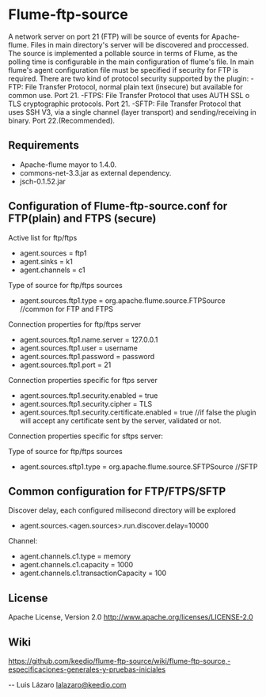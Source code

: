 Flume-ftp-source
================
A network server on port 21 (FTP) will be source of events for Apache-flume. Files in main directory's server will be discovered and proccessed. The source is implemented a pollable source in terms of Flume, as the polling time is configurable in the main configuration of flume's file.
In main flume's agent configuration file must be specified if security for FTP is required. There are two kind of protocol security supported by the plugin:
-FTP: File Transfer Protocol, normal plain text (insecure) but available for common use. Port 21.
-FTPS: File Transfer Protocol that uses AUTH SSL o TLS cryptographic protocols. Port 21.
-SFTP: File Transfer Protocol that uses SSH V3, via a single channel (layer transport) and sending/receiving in binary. Port 22.(Recommended).

Requirements
------------
- Apache-flume mayor to 1.4.0.
- commons-net-3.3.jar as external dependency.
- jsch-0.1.52.jar 


Configuration of Flume-ftp-source.conf for FTP(plain) and FTPS (secure)
----------------------------------------------------------------------
Active list for ftp/ftps
- agent.sources = ftp1
- agent.sinks = k1
- agent.channels = c1 

Type of source for ftp/ftps sources
- agent.sources.ftp1.type = org.apache.flume.source.FTPSource //common for FTP and FTPS

Connection properties for ftp/ftps server
- agent.sources.ftp1.name.server = 127.0.0.1
- agent.sources.ftp1.user = username
- agent.sources.ftp1.password = password
- agent.sources.ftp1.port = 21

Connection properties specific for ftps server
- agent.sources.ftp1.security.enabled = true
- agent.sources.ftp1.security.cipher = TLS
- agent.sources.ftp1.security.certificate.enabled = true //if false the plugin will accept any 
certificate sent by the server, validated or not.


Connection properties specific for sftps server:

Type of source for ftp/ftps sources
- agent.sources.sftp1.type = org.apache.flume.source.SFTPSource //SFTP

Common configuration for FTP/FTPS/SFTP
---------------------------------------------------------------------
Discover delay, each configured milisecond directory will be explored
- agent.sources.<agen.sources>.run.discover.delay=10000

Channel:
- agent.channels.c1.type = memory
- agent.channels.c1.capacity = 1000
- agent.channels.c1.transactionCapacity = 100

License
-------
Apache License, Version 2.0
http://www.apache.org/licenses/LICENSE-2.0


Wiki
----
https://github.com/keedio/flume-ftp-source/wiki/flume-ftp-source,-especificaciones-generales-y-pruebas-iniciales

--
Luis Lázaro <lalazaro@keedio.com>

